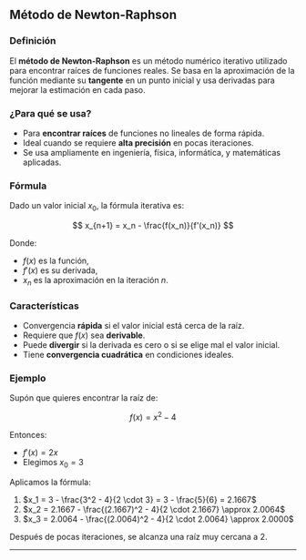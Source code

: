 ## **Método de Newton-Raphson**

### **Definición**
El **método de Newton-Raphson** es un método numérico iterativo utilizado para encontrar raíces de funciones reales. Se basa en la aproximación de la función mediante su **tangente** en un punto inicial y usa derivadas para mejorar la estimación en cada paso.

### **¿Para qué se usa?**
- Para **encontrar raíces** de funciones no lineales de forma rápida.
- Ideal cuando se requiere **alta precisión** en pocas iteraciones.
- Se usa ampliamente en ingeniería, física, informática, y matemáticas aplicadas.

### **Fórmula**

Dado un valor inicial $x_0$, la fórmula iterativa es:

$$
x_{n+1} = x_n - \frac{f(x_n)}{f'(x_n)}
$$

Donde:
- $f(x)$ es la función,
- $f'(x)$ es su derivada,
- $x_n$ es la aproximación en la iteración $n$.

### **Características**
- Convergencia **rápida** si el valor inicial está cerca de la raíz.
- Requiere que $f(x)$ sea **derivable**.
- Puede **divergir** si la derivada es cero o si se elige mal el valor inicial.
- Tiene **convergencia cuadrática** en condiciones ideales.

### **Ejemplo**

Supón que quieres encontrar la raíz de:

$$
f(x) = x^2 - 4
$$

Entonces:

- $f'(x) = 2x$
- Elegimos $x_0 = 3$

Aplicamos la fórmula:

1. $x_1 = 3 - \frac{3^2 - 4}{2 \cdot 3} = 3 - \frac{5}{6} = 2.1667$
2. $x_2 = 2.1667 - \frac{(2.1667)^2 - 4}{2 \cdot 2.1667} \approx 2.0064$
3. $x_3 = 2.0064 - \frac{(2.0064)^2 - 4}{2 \cdot 2.0064} \approx 2.0000$

Después de pocas iteraciones, se alcanza una raíz muy cercana a $2$.

---
